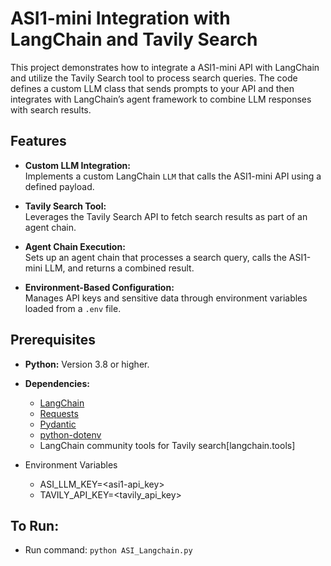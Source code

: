 # ASI1-mini Integration with LangChain and Tavily Search

This project demonstrates how to integrate a ASI1-mini API with LangChain and utilize the Tavily Search tool to process search queries. 
The code defines a custom LLM class that sends prompts to your API and then integrates with LangChain’s agent framework to combine LLM responses with search results.

## Features

- **Custom LLM Integration:**  
  Implements a custom LangChain `LLM` that calls the ASI1-mini API using a defined payload.
  
- **Tavily Search Tool:**  
  Leverages the Tavily Search API to fetch search results as part of an agent chain.

- **Agent Chain Execution:**  
  Sets up an agent chain that processes a search query, calls the ASI1-mini LLM, and returns a combined result.

- **Environment-Based Configuration:**  
  Manages API keys and sensitive data through environment variables loaded from a `.env` file.

## Prerequisites

- **Python:** Version 3.8 or higher.
- **Dependencies:**
  - [LangChain](https://github.com/langchain-ai/langchain)
  - [Requests](https://pypi.org/project/requests/)
  - [Pydantic](https://pypi.org/project/pydantic/)
  - [python-dotenv](https://pypi.org/project/python-dotenv/)
  - LangChain community tools for Tavily search[langchain.tools]

- Environment Variables
  - ASI_LLM_KEY=<asi1-api_key>
  - TAVILY_API_KEY=<tavily_api_key>

## To Run:
- Run command: `python ASI_Langchain.py`



